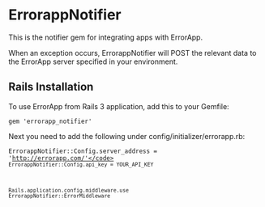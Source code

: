 ErrorappNotifier
================
This is the notifier gem for integrating apps with ErrorApp.

When an exception occurs, ErrorappNotifier will POST the relevant data to the ErrorApp server specified in your environment.

Rails Installation
------------------
To use ErrorApp from Rails 3 application, add this to your Gemfile:

<code>gem 'errorapp_notifier'</code>

Next you need to add the following under config/initializer/errorapp.rb:

<code>ErrorappNotifier::Config.server_address = 'http://errorapp.com/'</code>
<code>ErrorappNotifier::Config.api_key = YOUR_API_KEY</code>

<code>Rails.application.config.middleware.use ErrorappNotifier::ErrorMiddleware</code>